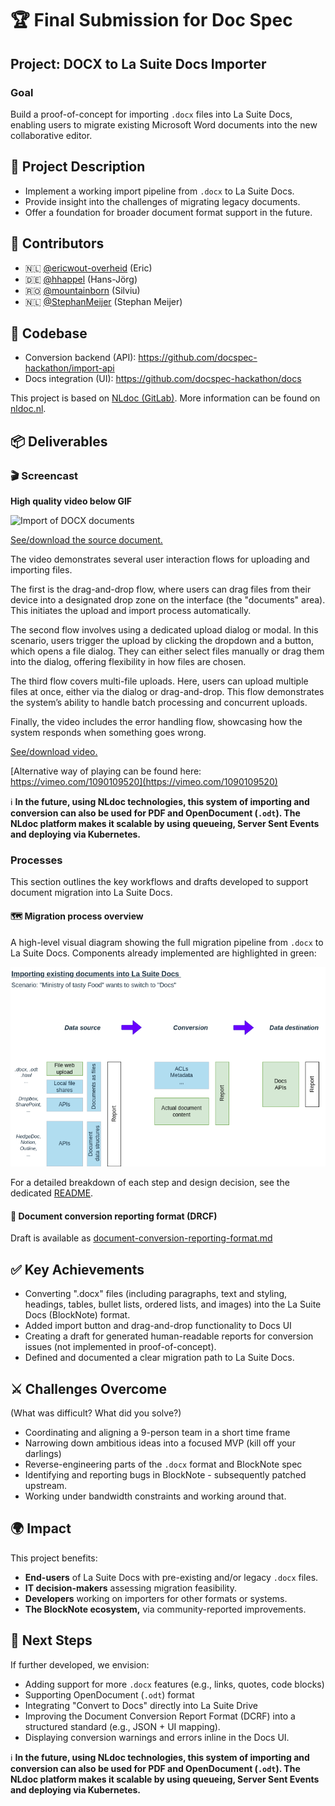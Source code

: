 # 🏆 Final Submission for Doc Spec

## Project: DOCX to La Suite Docs Importer

### Goal

Build a proof-of-concept for importing `.docx` files into La Suite Docs, enabling users to migrate existing Microsoft Word documents into the new collaborative editor.

## 📄 Project Description

- Implement a working import pipeline from `.docx` to La Suite Docs.
- Provide insight into the challenges of migrating legacy documents.
- Offer a foundation for broader document format support in the future.

## 👥 Contributors

- 🇳🇱 [@ericwout-overheid](https://github.com/ericwout-overheid) (Eric)
- 🇩🇪 [@hhappel](https://github.com/hhappel) (Hans-Jörg)
- 🇷🇴 [@mountainborn](https://github.com/mountainborn) (Silviu)
- 🇳🇱 [@StephanMeijer](https://github.com/StephanMeijer) (Stephan Meijer)

## 🧠 Codebase

- Conversion backend (API): https://github.com/docspec-hackathon/import-api
- Docs integration (UI): https://github.com/docspec-hackathon/docs

This project is based on [NLdoc (GitLab)](https://gitlab.com/logius/nldoc). More information can be found on [nldoc.nl](https://nldoc.nl/).

## 📦 Deliverables 

### 🎬 Screencast

**High quality video below GIF**

![Import of DOCX documents](assets/demo.gif)

[See/download the source document.](assets/docspec-demo.docx)

The video demonstrates several user interaction flows for uploading and importing files.

The first is the drag-and-drop flow, where users can drag files from their device into a designated drop zone on the interface (the "documents" area). This initiates the upload and import process automatically.

The second flow involves using a dedicated upload dialog or modal. In this scenario, users trigger the upload by clicking the dropdown and a button, which opens a file dialog. They can either select files manually or drag them into the dialog, offering flexibility in how files are chosen.

The third flow covers multi-file uploads. Here, users can upload multiple files at once, either via the dialog or drag-and-drop. This flow demonstrates the system’s ability to handle batch processing and concurrent uploads.

Finally, the video includes the error handling flow, showcasing how the system responds when something goes wrong.

[See/download video.](assets/demo2.mp4)

[Alternative way of playing can be found here: https://vimeo.com/1090109520](https://vimeo.com/1090109520)

ℹ️ **In the future, using NLdoc technologies, this system of importing and conversion can also be used for PDF and OpenDocument (`.odt`). The NLdoc platform makes it scalable by using queueing, Server Sent Events and deploying via Kubernetes.**

### Processes

This section outlines the key workflows and drafts developed to support document migration into La Suite Docs.

#### 🗺️ Migration process overview

A high-level visual diagram showing the full migration pipeline from `.docx` to La Suite Docs. Components already implemented are highlighted in green:

![Overview describing aspects in the migration of Documents to Docs (highlighting implemented aspects)](assets/lasuite-docs-migration-big-picture.drawio-highlighted.png)

For a detailed breakdown of each step and design decision, see the dedicated [README](https://github.com/docspec-hackathon/documentation/blob/main/README.md).

#### 📄 Document conversion reporting format (DRCF)
Draft is available as [document-conversion-reporting-format.md](https://github.com/docspec-hackathon/documentation/blob/main/document-conversion-reporting-format.md)

## ✅ Key Achievements
- Converting ".docx" files (including paragraphs, text and styling, headings, tables, bullet lists, ordered lists, and images) into the La Suite Docs (BlockNote) format.
- Added import button and drag-and-drop functionality to Docs UI
- Creating a draft for generated human-readable reports for conversion issues (not implemented in proof-of-concept).
- Defined and documented a clear migration path to La Suite Docs.

## ⚔️ Challenges Overcome
(What was difficult? What did you solve?)

- Coordinating and aligning a 9-person team in a short time frame
- Narrowing down ambitious ideas into a focused MVP (kill off your darlings)
- Reverse-engineering parts of the `.docx` format and BlockNote spec
- Identifying and reporting bugs in BlockNote - subsequently patched upstream.
- Working under bandwidth constraints and working around that.

## 🌍 Impact

This project benefits:

- **End-users** of La Suite Docs with pre-existing and/or legacy `.docx` files.
- **IT decision-makers** assessing migration feasibility.
- **Developers** working on importers for other formats or systems.
- **The BlockNote ecosystem,** via community-reported improvements.

## 🔮 Next Steps

If further developed, we envision:

- Adding support for more `.docx` features (e.g., links, quotes, code blocks)
- Supporting OpenDocument (`.odt`) format
- Integrating "Convert to Docs" directly into La Suite Drive
- Improving the Document Conversion Report Format (DCRF) into a structured standard (e.g., JSON + UI mapping).
- Displaying conversion warnings and errors inline in the Docs UI.

ℹ️ **In the future, using NLdoc technologies, this system of importing and conversion can also be used for PDF and OpenDocument (`.odt`). The NLdoc platform makes it scalable by using queueing, Server Sent Events and deploying via Kubernetes.**